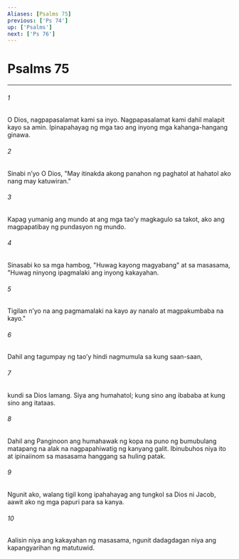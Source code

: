 ```yaml
---
Aliases: [Psalms 75]
previous: ['Ps 74']
up: ['Psalms']
next: ['Ps 76']
---
```

# Psalms 75

***

###### 1
O Dios, nagpapasalamat kami sa inyo. Nagpapasalamat kami dahil malapit kayo sa amin. Ipinapahayag ng mga tao ang inyong mga kahanga-hangang ginawa. 

###### 2
Sinabi nʼyo O Dios, "May itinakda akong panahon ng paghatol at hahatol ako nang may katuwiran." 

###### 3
Kapag yumanig ang mundo at ang mga taoʼy magkagulo sa takot, ako ang magpapatibay ng pundasyon ng mundo. 

###### 4
Sinasabi ko sa mga hambog, "Huwag kayong magyabang" at sa masasama, "Huwag ninyong ipagmalaki ang inyong kakayahan. 

###### 5
Tigilan nʼyo na ang pagmamalaki na kayo ay nanalo at magpakumbaba na kayo." 

###### 6
Dahil ang tagumpay ng taoʼy hindi nagmumula sa kung saan-saan, 

###### 7
kundi sa Dios lamang. Siya ang humahatol; kung sino ang ibababa at kung sino ang itataas. 

###### 8
Dahil ang Panginoon ang humahawak ng kopa na puno ng bumubulang matapang na alak na nagpapahiwatig ng kanyang galit. Ibinubuhos niya ito at ipinaiinom sa masasama hanggang sa huling patak. 

###### 9
Ngunit ako, walang tigil kong ipahahayag ang tungkol sa Dios ni Jacob, aawit ako ng mga papuri para sa kanya. 

###### 10
Aalisin niya ang kakayahan ng masasama, ngunit dadagdagan niya ang kapangyarihan ng matutuwid.
